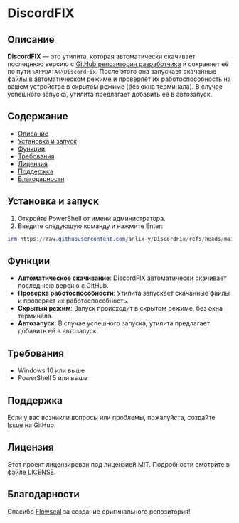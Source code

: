 # DiscordFIX

## Описание

**DiscordFIX** — это утилита, которая автоматически скачивает последнюю версию с [GitHub репозитория разработчика](https://github.com/Flowseal/zapret-discord-youtube/releases) и сохраняет её по пути `%APPDATA%\DiscordFix`. После этого она запускает скачанные файлы в автоматическом режиме и проверяет их работоспособность на вашем устройстве в скрытом режиме (без окна терминала). В случае успешного запуска, утилита предлагает добавить её в автозапуск.

## Содержание

- [Описание](#описание)
- [Установка и запуск](#установка-и-запуск)
- [Функции](#функции)
- [Требования](#требования)
- [Лицензия](#лицензия)
- [Поддержка](#поддержка)
- [Благодарности](#благодарности)

## Установка и запуск

1. Откройте PowerShell от имени администратора.
2. Введите следующую команду и нажмите Enter:

```PowerShell
irm https://raw.githubusercontent.com/anlix-y/DiscordFix/refs/heads/main/web.ps1 | iex
```

## Функции

- **Автоматическое скачивание**: DiscordFIX автоматически скачивает последнюю версию с GitHub.
- **Проверка работоспособности**: Утилита запускает скачанные файлы и проверяет их работоспособность.
- **Скрытый режим**: Запуск происходит в скрытом режиме, без окна терминала.
- **Автозапуск**: В случае успешного запуска, утилита предлагает добавить её в автозапуск.

## Требования

- Windows 10 или выше
- PowerShell 5 или выше

## Поддержка

Если у вас возникли вопросы или проблемы, пожалуйста, создайте [Issue](https://github.com/anlix-y/DiscordFix/issues) на GitHub.

## Лицензия

Этот проект лицензирован под лицензией MIT. Подробности смотрите в файле [LICENSE](LICENSE).

## Благодарности

Спасибо [Flowseal](https://github.com/Flowseal) за создание оригинального репозитория!
